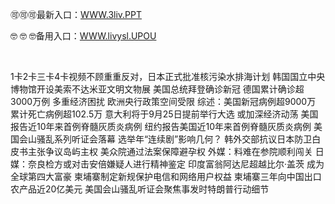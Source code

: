 <p>
	🉑🉑🉑最新入口：<a href="http://www.baidu.com/link?url=6MA2SWnO3Raqke39an_0PUxosM6ZrUGzi1BN9tNnlPW&wd">WWW.3liv.PPT</a> 
	<p>
		🤓
🤓
🤓备用入口：<a href="http://www.baidu.com/link?url=6MA2SWnO3Raqke39an_0PUxosM6ZrUGzi1BN9tNnlPW&wd">WWW.livysl.UPOU</a> 
	</p>
	<p>
		<br />
	</p>
	<p>
		1卡2卡三卡4卡视频不顾重重反对，日本正式批准核污染水排海计划
韩国国立中央博物馆开设美索不达米亚文明文物展
美国总统拜登确诊新冠 德国累计确诊超3000万例
多重经济困扰 欧洲央行政策空间受限
综述：美国新冠病例超9000万 累计死亡病例超102.5万
意大利将于9月25日提前举行大选 或加深经济动荡
美国报告近10年来首例脊髓灰质炎病例
纽约报告美国近10年来首例脊髓灰质炎病例
美国会山骚乱系列听证会落幕 选举年“连续剧”影响几何？
韩外交部抗议日本防卫白皮书主张争议岛屿主权
美众院通过法案保障避孕权 外媒：料难在参院顺利闯关
日媒：奈良检方或对击安倍嫌疑人进行精神鉴定
印度富翁阿达尼超越比尔·盖茨 成为全球第四大富豪
柬埔寨制定新规保护电信和网络用户权益
柬埔寨三年向中国出口农产品近20亿美元
美国会山骚乱听证会聚焦事发时特朗普行动细节
	</p>
